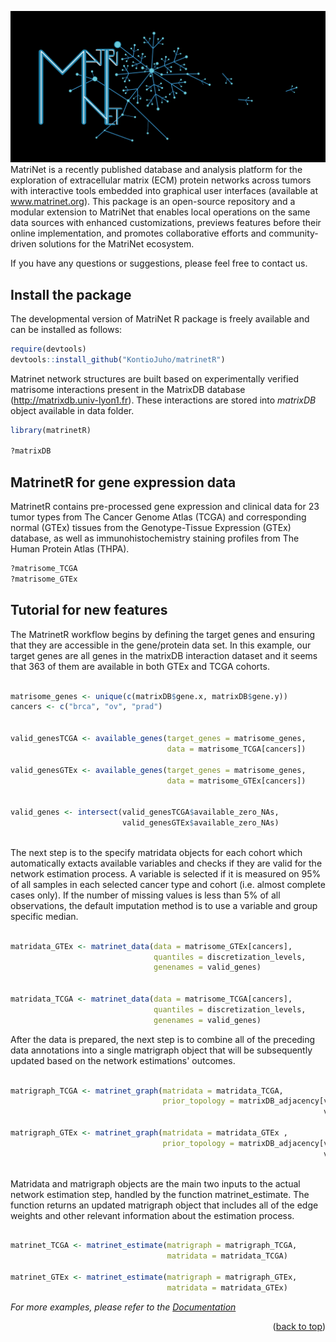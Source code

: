 ![My Image](network.jpeg)
MatriNet is a recently published database and analysis platform for the exploration of extracellular matrix (ECM) protein networks across tumors with interactive tools embedded into graphical user interfaces (available at www.matrinet.org).  This package is an open-source repository and a modular extension to MatriNet that enables local operations on the same data sources with enhanced customizations, previews features before their online implementation, and promotes collaborative efforts and community-driven solutions for the MatriNet ecosystem.

If you have any questions or suggestions, please feel free to contact us.

<!-- GETTING STARTED -->
## Install the package
The developmental version of MatriNet R package is freely available and can be installed as follows:
```r
require(devtools)
devtools::install_github("KontioJuho/matrinetR")
``` 


<!-- USAGE EXAMPLES -->
Matrinet network structures are built based on experimentally verified matrisome interactions present in the MatrixDB database (http://matrixdb.univ-lyon1.fr). These interactions are stored into *matrixDB* object available in data folder. 

```r
library(matrinetR)

?matrixDB

```

## MatrinetR for gene expression data 

MatrinetR contains pre-processed gene expression and clinical data for 23 tumor types from The Cancer Genome Atlas (TCGA) and corresponding normal (GTEx) tissues from the Genotype-Tissue Expression (GTEx) database, as well as immunohistochemistry staining profiles from The Human Protein Atlas (THPA).

```r
?matrisome_TCGA
?matrisome_GTEx
```


## Tutorial for new features

The MatrinetR workflow begins by defining the target genes and ensuring that they are accessible in the gene/protein data set. In this example, our target genes are all genes in the matrixDB interaction dataset and it seems that 363 of them are available in both GTEx and TCGA cohorts.

```r

matrisome_genes <- unique(c(matrixDB$gene.x, matrixDB$gene.y))
cancers <- c("brca", "ov", "prad")


valid_genesTCGA <- available_genes(target_genes = matrisome_genes,
                                   data = matrisome_TCGA[cancers])
                                   
valid_genesGTEx <- available_genes(target_genes = matrisome_genes, 
                                   data = matrisome_GTEx[cancers])


valid_genes <- intersect(valid_genesTCGA$available_zero_NAs,
                         valid_genesGTEx$available_zero_NAs)



```
The next step is to the specify matridata objects for each cohort which automatically extacts available variables and checks if they are valid for the network estimation process. A variable is selected if it is measured on 95% of all samples in each selected cancer type and cohort (i.e. almost complete cases only).  If the number of missing values is less than 5% of all observations, the default imputation method is to use a variable and group specific median. 

```r

matridata_GTEx <- matrinet_data(data = matrisome_GTEx[cancers],
                                quantiles = discretization_levels,
                                genenames = valid_genes)


matridata_TCGA <- matrinet_data(data = matrisome_TCGA[cancers],
                                quantiles = discretization_levels,
                                genenames = valid_genes)

```


After the data is prepared, the next step is  to combine all of the preceding data annotations into a single matrigraph object that will be subsequently updated based on the network estimations' outcomes.

```r

matrigraph_TCGA <- matrinet_graph(matridata = matridata_TCGA,
                                  prior_topology = matrixDB_adjacency[valid_genes,
                                                                      valid_genes])

matrigraph_GTEx <- matrinet_graph(matridata = matridata_GTEx ,
                                  prior_topology = matrixDB_adjacency[valid_genes,
                                                                      valid_genes])



```
Matridata and matrigraph objects are the main two inputs to the actual network estimation step, handled by the function matrinet_estimate.  The function returns an updated matrigraph object that includes all of the edge weights and other relevant information about the estimation process.

```r

matrinet_TCGA <- matrinet_estimate(matrigraph = matrigraph_TCGA,
                                   matridata = matridata_TCGA)

matrinet_GTEx <- matrinet_estimate(matrigraph = matrigraph_GTEx,
                                   matridata = matridata_GTEx)

```
_For more examples, please refer to the [Documentation]()_

<p align="right">(<a href="#top">back to top</a>)</p>
